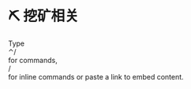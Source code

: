 # ⛏ 挖矿相关

Type\
⌃/\
for commands,\
/\
for inline commands or paste a link to embed content.\
&#x20;
